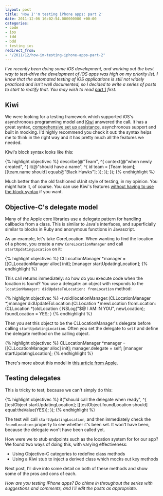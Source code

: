 ```yaml
---
layout: post
title: 'How I''m testing iPhone apps: part 2'
date: 2011-12-06 16:02:54.000000000 +00:00
categories:
- code
- ios
- tdd
- bdd
- testing ios
redirect_from:
- "/2011/12/how-im-testing-iphone-apps-part-2"
---
```

<p><i>I've recently been doing some iOS development, and working out the best way to test-drive the development of iOS apps was high on my priority list. I know that the automated testing of iOS applications is still not widely practiced and isn't well documented, so I decided to write a series of posts to start to rectify that. You may wish to read <a href="/2011/12/how-im-testing-iphone-apps-part-1">part 1</a> first.</i></p>

## Kiwi

We were looking for a testing framework which supported iOS's asynchronous programming model and [Kiwi](https://github.com/allending/Kiwi) answered the call. It has a great syntax, [comprehensive set up assistance](https://github.com/allending/Kiwi/wiki/Guide:-Up-and-Running-with-Kiwi), asynchronous support and built in mocking. I'd highly recommend you check it out: the syntax helps me to think in the right way and it has pretty much all the features we needed.

Kiwi's block syntax looks like this:

{% highlight objectivec %}
describe(@"Team", ^{
    context(@"when newly created", ^{
        it(@"should have a name", ^{
            id team = [Team team];
            [[team.name should] equal:@"Black Hawks"];
        });
    });
});
{% endhighlight %}

Much better than the old fashioned xUnit style of testing, in my opinion. You might hate it, of course. You can use Kiwi's features [without having to use the block syntax](https://github.com/allending/Kiwi/issues/73) if you want.

## Objective-C's delegate model

Many of the Apple core libraries use a delegate pattern for handling callbacks from a class. This is similar to Java's interfaces, and superficially similar to blocks in Ruby and anonymous functions in Javascript.

As an example, let's take CoreLocation. When wanting to find the location of a phone, you create a new `CoreLocationManager` and call `startUpdatingLocation` on it:

{% highlight objectivec %}
CLLocationManager *manager = [[CLLocationManager alloc] init];
[manager startUpdatingLocation];
{% endhighlight %}

This call returns immediately: so how do you execute code when the location is found? You use a delegate: an object with responds to the `locationManager: didUpdateToLocation: fromLocation` method:

{% highlight objectivec %}
-(void)locationManager:(CLLocationManager *)manager didUpdateToLocation:(CLLocation *)newLocation fromLocation:(CLLocation *)oldLocation
{
  NSLog("$@ I AM IN YOU", newLocation);
  foundLocation = YES;
}
{% endhighlight %}

Then you set this object to be the CLLocationManager's delegate before calling `startUpdatingLocation`. Often you set the delegate to `self` and define the delegate method on the calling object.

{% highlight objectivec %}
CLLocationManager *manager = [[CLLocationManager alloc] init];
manager.delegate = self;
[manager startUpdatingLocation];
{% endhighlight %}

There's more about this model in [this article from Apple](http://developer.apple.com/library/IOs/#documentation/iPhone/Conceptual/iPhone101/Articles/02_DesignPatterns.html).

## Testing delegates

This is tricky to test, because we can't simply do this:

{% highlight objectivec %}
it("should call the delegate when ready", ^{
  [testObject startUpdatingLocation];
  [[testObject.foundLocation should] equal:theValue(YES)];
});
{% endhighlight %}

The test will call `startUpdatingLocation`, and then immediately check the `foundLocation` property to see whether it's been set. It won't have been, because the delegate won't have been called yet.

How were we to stub endpoints such as the location system for for our app? We found two ways of doing this, with varying effectiveness:

* Using Objective-C categories to redefine class methods
* Using a Kiwi stub to inject a derived class which mocks out key methods

Next post, I'll dive into some detail on both of these methods and show some of the pros and cons of each.

<i>How are you testing iPhone apps? Do chime in throughout the series with suggestions and comments, and I'll edit the posts as appropriate.</i>

